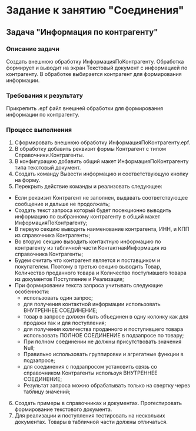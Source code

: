 # Задание к занятию "Соединения"

## Задача "Информация по контрагенту"

### Описание задачи

Создать внешнюю обработку ИнформацияПоКонтрагенту. Обработка формирует и выводит на экран Текстовый документ с информацией по контрагенту. В обработке выбирается контрагент для формирования информации.

### Требования к результату

Прикрепить .epf файл внешней обработки для формирования информации по контрагенту.

### Процесс выполнения

1. Сформировать внешнюю обработку ИнформацияПоКонтрагенту.epf.
2. В обработку добавить реквизит формы Контрагент с типом Справочники.Контрагенты.
3. В конфигурацию добавить общий макет ИнформацияПоКонтрагенту типа текстовый документ.
4. Создать команду Вывести информацию и соответствующую кнопку на форму.
5. Перекрыть действие команды и реализовать следующее:
 * Если реквизит Контрагент не заполнен, выдавать соответствующее сообщение и дальше не продолжать;
 * Создать текст запроса который будет посекционно выводить информацию по выбранному контрагенту в общий макет ИнформацияПоКонтрагенту;
 * В первую секцию выводить наименование контрагента, ИНН, и КПП из справочника Контрагенты;
 * Во вторую секцию выводить контактную информацию по контрагенту из табличной части КонтактнаяИнформация из справочника Контрагенты;
 * Будем считать что контрагент является и поставщиком и покупателем. Поэтому в третью секцию выводить Товар, Количество проданного товара и Количество поступившего 
   товара из документов Поступление и Реализация;
 * При формировании текста запроса учитывать следующие особенности:
   - использовать один запрос;
   - для получения контактной информации использовать ВНУТРЕННЕЕ СОЕДИНЕНИЕ;
   - товар в запросе должен быть объединен в одну колонку как для продажи так и для поступления;
   - для получения количества проданного и поступившего товара использовать ПОЛНОЕ СОЕДИНЕНИЕ в подзапросе по товару;
   - При полном соединении не должны присутствовать значения Null;
   - Правильно использовать группировки и агрегатные функции в подзапросе;
   - для соединения с подзапросом установить связь со справочником Контрагенты используя ВНУТРЕННЕЕ СОЕДИНЕНИЕ;
   - Результат запроса можно обрабатывать только на свертку через таблицу значений;
6. Создать примеры в справочниках и документах. Протестировать формирование текстового документа. 
7. Для реализации и поступления тестировать на нескольких документах. Товары в табличной части должны отличаться.

